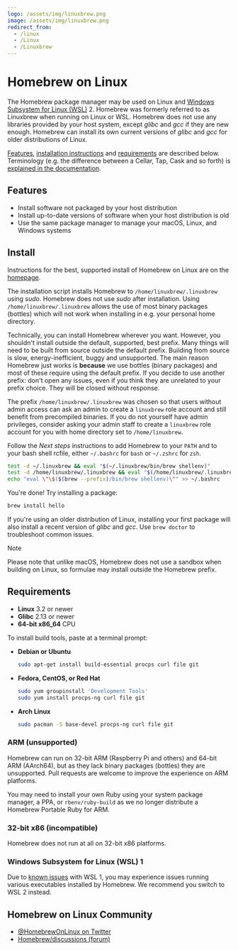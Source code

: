 ```yaml
---
logo: /assets/img/linuxbrew.png
image: /assets/img/linuxbrew.png
redirect_from:
  - /linux
  - /Linux
  - /Linuxbrew
---
```


# Homebrew on Linux

The Homebrew package manager may be used on Linux and [Windows Subsystem for Linux (WSL)](https://docs.microsoft.com/en-us/windows/wsl/about) 2. Homebrew was formerly referred to as Linuxbrew when running on Linux or WSL. Homebrew does not use any libraries provided by your host system, except *glibc* and *gcc* if they are new enough. Homebrew can install its own current versions of *glibc* and *gcc* for older distributions of Linux.

[Features](#features), [installation instructions](#install) and [requirements](#requirements) are described below. Terminology (e.g. the difference between a Cellar, Tap, Cask and so forth) is [explained in the documentation](Formula-Cookbook.md#homebrew-terminology).

## Features

- Install software not packaged by your host distribution
- Install up-to-date versions of software when your host distribution is old
- Use the same package manager to manage your macOS, Linux, and Windows systems

## Install

Instructions for the best, supported install of Homebrew on Linux are on the [homepage](https://brew.sh).

The installation script installs Homebrew to `/home/linuxbrew/.linuxbrew` using *sudo*. Homebrew does not use *sudo* after installation. Using `/home/linuxbrew/.linuxbrew` allows the use of most binary packages (bottles) which will not work when installing in e.g. your personal home directory.

Technically, you can install Homebrew wherever you want. However, you shouldn't install outside the default, supported, best prefix. Many things will need to be built from source outside the default prefix. Building from source is slow, energy-inefficient, buggy and unsupported. The main reason Homebrew just works is **because** we use bottles (binary packages) and most of these require using the default prefix. If you decide to use another prefix: don't open any issues, even if you think they are unrelated to your prefix choice. They will be closed without response.

The prefix `/home/linuxbrew/.linuxbrew` was chosen so that users without admin access can ask an admin to create a `linuxbrew` role account and still benefit from precompiled binaries. If you do not yourself have admin privileges, consider asking your admin staff to create a `linuxbrew` role account for you with home directory set to `/home/linuxbrew`.

Follow the *Next steps* instructions to add Homebrew to your `PATH` and to your bash shell rcfile, either `~/.bashrc` for `bash` or `~/.zshrc` for `zsh`.

```sh
test -d ~/.linuxbrew && eval "$(~/.linuxbrew/bin/brew shellenv)"
test -d /home/linuxbrew/.linuxbrew && eval "$(/home/linuxbrew/.linuxbrew/bin/brew shellenv)"
echo "eval \"\$($(brew --prefix)/bin/brew shellenv)\"" >> ~/.bashrc
```

You're done! Try installing a package:

```sh
brew install hello
```

If you're using an older distribution of Linux, installing your first package will also install a recent version of *glibc* and *gcc*. Use `brew doctor` to troubleshoot common issues.

> [!NOTE]
> Please note that unlike macOS, Homebrew does not use a sandbox when building on Linux, so formulae may install outside the Homebrew prefix.

## Requirements

- **Linux** 3.2 or newer
- **Glibc** 2.13 or newer
- **64-bit x86_64** CPU

To install build tools, paste at a terminal prompt:

- **Debian or Ubuntu**

  ```sh
  sudo apt-get install build-essential procps curl file git
  ```

- **Fedora, CentOS, or Red Hat**

  ```sh
  sudo yum groupinstall 'Development Tools'
  sudo yum install procps-ng curl file git
  ```

- **Arch Linux**

  ```sh
  sudo pacman -S base-devel procps-ng curl file git
  ```

### ARM (unsupported)

Homebrew can run on 32-bit ARM (Raspberry Pi and others) and 64-bit ARM (AArch64), but as they lack binary packages (bottles) they are unsupported. Pull requests are welcome to improve the experience on ARM platforms.

You may need to install your own Ruby using your system package manager, a PPA, or `rbenv/ruby-build` as we no longer distribute a Homebrew Portable Ruby for ARM.

### 32-bit x86 (incompatible)

Homebrew does not run at all on 32-bit x86 platforms.

### Windows Subsystem for Linux (WSL) 1

Due to [known issues](https://github.com/microsoft/WSL/issues/8219) with WSL 1, you may experience issues running various executables installed by Homebrew. We recommend you switch to WSL 2 instead.

## Homebrew on Linux Community

- [@HomebrewOnLinux on Twitter](https://twitter.com/HomebrewOnLinux)
- [Homebrew/discussions (forum)](https://github.com/orgs/Homebrew/discussions/categories/linux)
